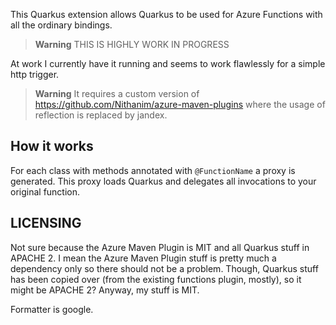This Quarkus extension allows Quarkus to be used for Azure Functions with all the ordinary bindings.

> **Warning**
> THIS IS HIGHLY WORK IN PROGRESS

At work I currently have it running and seems to work flawlessly for a simple http trigger.

> **Warning**
> It requires a custom version of https://github.com/Nithanim/azure-maven-plugins where the usage of reflection is replaced by jandex.



## How it works

For each class with methods annotated with `@FunctionName` a proxy is generated.
This proxy loads Quarkus and delegates all invocations to your original function.


## LICENSING
Not sure because the Azure Maven Plugin is MIT and all Quarkus stuff in APACHE 2.
I mean the Azure Maven Plugin stuff is pretty much a dependency only so there should not be a problem.
Though, Quarkus stuff has been copied over (from the existing functions plugin, mostly), so it might be APACHE 2?
Anyway, my stuff is MIT.

Formatter is google.

